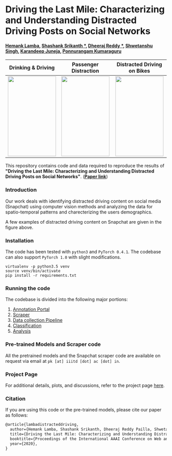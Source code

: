 # Driving the Last Mile: Characterizing and Understanding Distracted Driving Posts on Social Networks

#### [Hemank Lamba](https://sites.google.com/site/hemanklamba/home), [Shashank Srikanth *](https://talsperre.github.io/), [Dheeraj Reddy *](https://scholar.google.co.in/citations?user=WMjvetsAAAAJ&hl=en), [Shwetanshu Singh](https://in.linkedin.com/in/shwetanshus), [Karandeep Juneja](https://www.linkedin.com/in/karandeepsj/?originalSubdomain=in), [Ponnurangam Kumaraguru](https://www.iiitd.ac.in/pk)

Drinking & Driving | Passenger Distraction | Distracted Driving on Bikes
:----------------------:|:-------------------------:|:-------------------------:|
<img src="./sample_videos/distracted-1.gif" width=150 height=250> |  <img src="./sample_videos/distracted-2.gif" width=150 height=250> | <img src="./sample_videos/distracted-3.gif" width=150 height=250>

This repository contains code and data required to reproduce the results of **"Driving the Last Mile: Characterizing and Understanding Distracted Driving Posts on Social Networks"**. ([**Paper link**](http://precog.iiitd.edu.in/pubs/Distracted-Driving-Pre-Print-Paper-ICWSM-2020.pdf))

### Introduction

Our work deals with identifying distracted driving content on social media (Snapchat) using computer vision methods and analyzing the data for spatio-temporal patterns and charecterizing the users demographics.  

A few examples of distracted driving content on Snapchat are given in the figure above. 

### Installation

The code has been tested with `python3` and `PyTorch 0.4.1`. The codebase can also support `PyTorch 1.0` with slight modifications. 

```
virtualenv -p python3.5 venv
source venv/bin/activate
pip install -r requirements.txt
```

### Running the code

The codebase is divided into the following major portions:

1. [Annotation Portal](./annotation-portal/README.md)
2. [Scraper](./scraper/README.md)
3. [Data collection Pipeline](./data-collection-pipeline/README.md)
4. [Classification](./classifier_code/README.md)
5. [Analysis](./analysis/README.md)

### Pre-trained Models and Scraper code
All the pretrained models and the Snapchat scraper code are available on request via email at `pk [at] iiitd [dot] ac [dot] in`.

### Project Page
For additional details, plots, and discussions, refer to the project page [here](http://precog.iiitd.edu.in/research/distracted_driving/).

### Citation

If you are using this code or the pre-trained models, please cite our paper as follows:

```tex
@article{lambadistracteddriving,
  author={Hemank Lamba, Shashank Srikanth, Dheeraj Reddy Pailla, Shwetanshu Singh, Karandeep Juneja, and Ponnurangam Kumaraguru},
  title={Driving the Last Mile: Characterizing and Understanding Distracted Driving Posts on Social Networks},
  booktitle={Proceedings of the International AAAI Conference on Web and Social Media (ICWSM) 2020},
  year={2020},
}
```